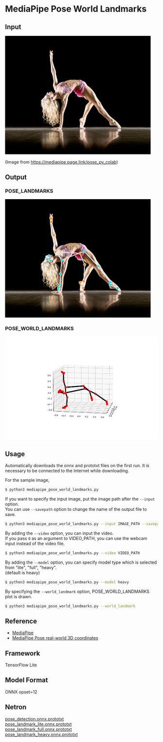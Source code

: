 # MediaPipe Pose World Landmarks

## Input

![Input](demo.png)

(Image from https://mediapipe.page.link/pose_py_colab)

## Output

### POSE_LANDMARKS

![Output](output.png)

### POSE_WORLD_LANDMARKS

![Output](world_landmarks.png)

## Usage
Automatically downloads the onnx and prototxt files on the first run.
It is necessary to be connected to the Internet while downloading.

For the sample image,
```bash
$ python3 mediapipe_pose_world_landmarks.py
```

If you want to specify the input image, put the image path after the `--input` option.  
You can use `--savepath` option to change the name of the output file to save.
```bash
$ python3 mediapipe_pose_world_landmarks.py --input IMAGE_PATH --savepath SAVE_IMAGE_PATH
```

By adding the `--video` option, you can input the video.   
If you pass `0` as an argument to VIDEO_PATH, you can use the webcam input instead of the video file.
```bash
$ python3 mediapipe_pose_world_landmarks.py --video VIDEO_PATH
```

By adding the `--model` option, you can specify model type which is selected from "lite", "full", "heavy".  
(default is heavy)
```bash
$ python3 mediapipe_pose_world_landmarks.py --model heavy
```

By specifying the `--world_landmark` option, POSE_WORLD_LANDMARKS plot is drawn.
```bash
$ python3 mediapipe_pose_world_landmarks.py --world_landmark
```

## Reference

- [MediaPipe](https://github.com/google/mediapipe)
- [MediaPipe Pose real-world 3D coordinates](https://google.github.io/mediapipe/solutions/pose.html#pose_world_landmarks)

## Framework

TensorFlow Lite

## Model Format

ONNX opset=12

## Netron

[pose_detection.onnx.prototxt](https://netron.app/?url=https://storage.googleapis.com/ailia-models/mediapipe_pose/pose_detection.onnx.prototxt)  
[pose_landmark_lite.onnx.prototxt](https://netron.app/?url=https://storage.googleapis.com/ailia-models/mediapipe_pose/pose_landmark_lite.onnx.prototxt)  
[pose_landmark_full.onnx.prototxt](https://netron.app/?url=https://storage.googleapis.com/ailia-models/mediapipe_pose/pose_landmark_full.onnx.prototxt)  
[pose_landmark_heavy.onnx.prototxt](https://netron.app/?url=https://storage.googleapis.com/ailia-models/mediapipe_pose/pose_landmark_heavy.onnx.prototxt)
